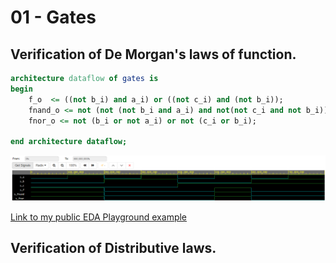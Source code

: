 # 01 - Gates
## Verification of De Morgan's laws of function.

```vhdl 
architecture dataflow of gates is
begin
    f_o  <= ((not b_i) and a_i) or ((not c_i) and (not b_i));
 	fnand_o <= not (not (not b_i and a_i) and not(not c_i and not b_i));
    fnor_o <= not (b_i or not a_i) or not (c_i or b_i);

end architecture dataflow;
```

![graf](Images/graf.png)


[Link to my public EDA Playground example](https://www.edaplayground.com/x/Z594)

## Verification of Distributive laws.
